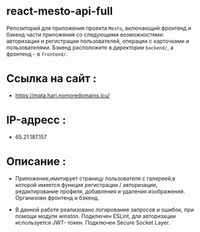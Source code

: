 # react-mesto-api-full
Репозиторий для приложения проекта `Mesto`, включающий фронтенд и бэкенд части приложения со следующими возможностями: авторизации и регистрации пользователей, операции с карточками и пользователями. Бэкенд расположите в директории `backend/`, а фронтенд - в `frontend/`. 
  
# Ссылка на сайт :

* https://mata.hari.nomoredomains.icu/

# IP-адресс : 

* 65.21.187.157

# Описание :
* Приложение,имитирует страницу пользователя с галереей,в которой имеется функция регистрации / авторизации, редактирование профиля, добавления и удаления изображений. Организовн фронтенд и бэкенд.

* В данной работе реализовано логирование запросов и ошибок, при помощи модуля winston. Подключен ESLint, для авторизации используется JWT- токен. Подключен  Secure Socket Layer.
